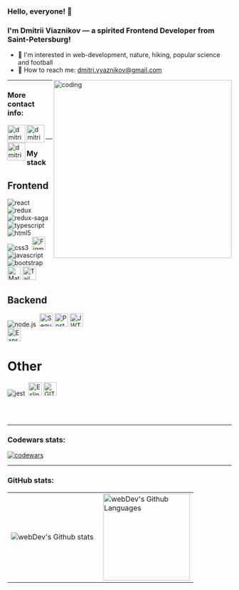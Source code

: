### Hello, everyone! 👋 
### I'm Dmitrii Viaznikov — a spirited Frontend Developer from Saint-Petersburg!

- 👀 I'm interested in web-development, nature, hiking, popular science and football
- 💬 How to reach me: dmitri.vyaznikov@gmail.com


<img align="right" alt="coding" width="400" src="https://media.tenor.com/NOYF3f82b_gAAAAC/programmer.gif">

---

### More contact info:

[<img align="left" alt="dmitrivyaznikov | Telegram" width="40px" src="https://img.icons8.com/fluency/48/000000/telegram-app.png" />][telegram]
[<img align="left" alt="dmitrivyaznikov | Instagram" width="40px" src="https://img.icons8.com/fluency/48/000000/instagram-new.png" />][instagram]
[<img align="left" alt="dmitrivyaznikov | LinkedIn" width="40px" src="https://img.icons8.com/2266EE/linkedin" />][linkedin]



<br/>

---
### My stack

## Frontend

<img alt="react" src="https://img.shields.io/badge/react-61DAFB.svg?&style=for-the-badge&logo=react&logoColor=fff" />&nbsp;
<img alt="redux" src="https://img.shields.io/badge/redux-764ABC.svg?&style=for-the-badge&logo=redux&logoColor=fff" />&nbsp;
<img alt="redux-saga" src="https://img.shields.io/badge/redux saga-939393.svg?&style=for-the-badge&logo=redux-saga&logoColor=fff" />&nbsp;
<img alt="typescript" src="https://img.shields.io/badge/typescript-007ACC.svg?&style=for-the-badge&logo=typescript&logoColor=fff" />&nbsp;
<br/>
<img alt="html5" src="https://img.shields.io/badge/html-E34F26.svg?&style=for-the-badge&logo=html5&logoColor=fff" />&nbsp;
<img alt="css3" src="https://img.shields.io/badge/css-1572B6.svg?&style=for-the-badge&logo=css3&logoColor=fff" />&nbsp;
<img alt="Figma" height="30" src="https://img.shields.io/badge/Figma-53B5CA?style=for-the-badge&logo=figma&logoColor=355981">
<img alt="javascript" src="https://img.shields.io/badge/javascript-F7DF1E.svg?&style=for-the-badge&logo=javascript&logoColor=fff" />&nbsp;
<img alt="bootstrap" src="https://img.shields.io/badge/bootstrap-7610F7.svg?&style=for-the-badge&logo=bootstrap&logoColor=fff" />&nbsp;
<br/>
<img alt="Material UI" height="30" src="https://img.shields.io/badge/material%20ui-355981?style=for-the-badge&logo=material-ui&logoColor=53B5CA">
<img alt="Tailwind CSS" height="30" src="https://img.shields.io/badge/tailwind%20css-355981?style=for-the-badge&logo=tailwind-css&logoColor=53B5CA">

## Backend

<img alt="node.js" src="https://img.shields.io/badge/node.js-90C53F.svg?&style=for-the-badge&logo=node.js&logoColor=fff" />&nbsp;
<img alt="Sequelize" height="30" src="https://img.shields.io/badge/Sequelize-53B5CA?style=for-the-badge&logo=Sequelize&logoColor=355981">
<img alt="PostgreSQL" height="30" src="https://img.shields.io/badge/PostgreSQL-53B5CA?style=for-the-badge&logo=postgresql&logoColor=355981">
<img alt="JWT tokens" height="30" src="https://img.shields.io/badge/json%20web%20tokens-355981?style=for-the-badge&logo=json-web-tokens&logoColor=53B5CA">
<br/>
<img alt="Express.js" height="30" src="https://img.shields.io/badge/Express.js-355981?style=for-the-badge&logo=express&logoColor=53B5CA">

# Other

<img alt="jest" src="https://img.shields.io/badge/jest-C21325.svg?&style=for-the-badge&logo=jest&logoColor=fff" />&nbsp;
<img alt="Eslint" height="30" src="https://img.shields.io/badge/eslint-355981?style=for-the-badge&logo=eslint&logoColor=53B5CA">
<img alt="GIT" height="30" src="https://img.shields.io/badge/GIT-355981?style=for-the-badge&logo=git&logoColor=53B5CA">

<br/>
<br/>

<!-- - **Frontend**: JavaScript, TypeScript, React, HTML5, CSS3
- **Backend**: Node.js, Express, Sessions/Tokens, JWT, CORS, WebSockets, PostgreSQL, Sequelize ORM
- **Testing**: Jest -->

---
### Codewars stats:
<a href="https://www.codewars.com/" target="blank"><img alt="codewars" src="https://www.codewars.com/users/d.vyaznikov/badges/large"></a>

---
### GitHub stats:
<!-- [![Dmitrii's GitHub stats](https://github-readme-stats.vercel.app/api?username=DmitriVyaznikov&hide=issues&count_private=true&show_icons=true&theme=nightowl)](https://github.com/DmitriVyaznikov) -->

<table>
  <tr>
    <td>
      <img align="left" src="https://github-readme-streak-stats.herokuapp.com/?user=DmitriVyaznikov&theme=algolia" alt="webDev's Github stats" />
    </td>
    <td>
      <img height="195px" align="right" alt="webDev's Github Languages" src="https://github-readme-stats-eight-theta.vercel.app/api/top-langs/?username=DmitriVyaznikov&theme=algolia&layout=compact" />
    </td>
  </tr>
</table>


[linkedin]: https://www.linkedin.com/in/dmitrii-viaznikov/
[telegram]: https://t.me/Dmitri_Vyaznikov 
[instagram]: https://www.instagram.com/dmitriy.vyaznikov
[git]: github.com/DmitriVyaznikov

